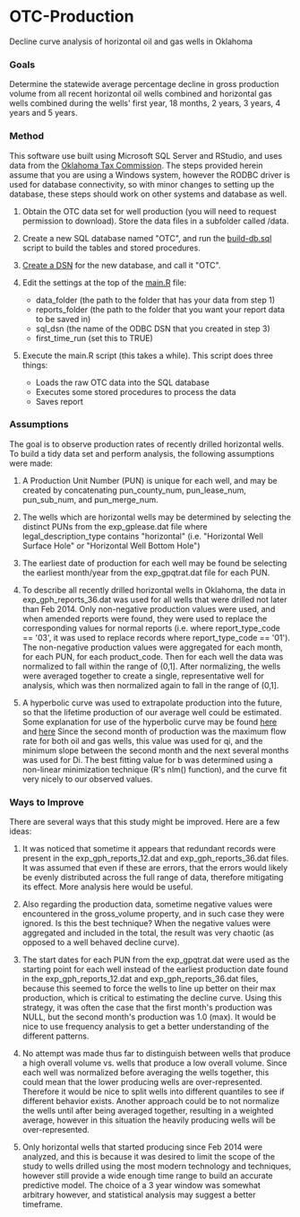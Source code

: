 # OTC-Production
Decline curve analysis of horizontal oil and gas wells in Oklahoma

### Goals

Determine the statewide average percentage decline in gross production volume from all recent horizontal oil wells combined and horizontal gas wells combined during the wells' first year, 18 months, 2 years, 3 years, 4 years and 5 years.

### Method

This software use built using Microsoft SQL Server and RStudio, and uses data from the [Oklahoma Tax Commission](https://www.ok.gov/tax/).  The steps provided herein assume that you are using a Windows system, however the RODBC driver is used for database connectivity, so with minor changes to setting up the database, these steps should work on other systems and database as well.

1.  Obtain the OTC data set for well production (you will need to request permission to download).  Store the data files in a subfolder called /data.

2.  Create a new SQL database named "OTC", and run the [build-db.sql](build-db.sql) script to build the tables and stored procedures.

3.  [Create a DSN](https://support.microsoft.com/en-us/help/965049/how-to-set-up-a-microsoft-sql-server-odbc-data-source) for the new database, and call it "OTC".

4.  Edit the settings at the top of the [main.R](main.R) file:
    - data_folder (the path to the folder that has your data from step 1)
    - reports_folder (the path to the folder that you want your report data to be saved in)
    - sql_dsn (the name of the ODBC DSN that you created in step 3)
    - first_time_run (set this to TRUE)

5.  Execute the main.R script (this takes a while).  This script does three things:
    - Loads the raw OTC data into the SQL database
    - Executes some stored procedures to process the data
    - Saves report
    
### Assumptions

The goal is to observe production rates of recently drilled horizontal wells.  To build a tidy data set and perform analysis, the following assumptions were made:

1. A Production Unit Number (PUN) is unique for each well, and may be created by concatenating pun_county_num, pun_lease_num, pun_sub_num, and pun_merge_num.

2. The wells which are horizontal wells may be determined by selecting the distinct PUNs from the exp_gplease.dat file where legal_description_type contains "horizontal" (i.e. "Horizontal Well Surface Hole" or "Horizontal Well Bottom Hole")

3. The earliest date of production for each well may be found be selecting the earliest month/year from the exp_gpqtrat.dat file for each PUN.

4. To describe all recently drilled horizontal wells in Oklahoma, the data in exp_gph_reports_36.dat was used for all wells that were drilled not later than Feb 2014.  Only non-negative production values were used, and when amended reports were found, they were used to replace the corresponding values for normal reports (i.e. where report_type_code == '03', it was used to replace records where report_type_code == '01').  The non-negative production values were aggregated for each month, for each PUN, for each product_code.  Then for each well the data was normalized to fall within the range of (0,1].  After normalizing, the wells were averaged together to create a single, representative well for analysis, which was then normalized again to fall in the range of (0,1].

5.  A hyperbolic curve was used to extrapolate production into the future, so that the lifetime production of our average well could be estimated.  Some explanation for use of the hyperbolic curve may be found [here](http://www.petrocenter.com/reservoir/DCA_theory.htm) and [here](http://fekete.com/SAN/WebHelp/FeketeHarmony/Harmony_WebHelp/Content/HTML_Files/Reference_Material/Analysis_Method_Theory/Traditional_Decline_Theory.htm) Since the second month of production was the maximum flow rate for both oil and gas wells, this value was used for qi, and the minimum slope between the second month and the next several months was used for Di.  The best fitting value for b was determined using a non-linear minimization technique (R's nlm() function), and the curve fit very nicely to our observed values.

### Ways to Improve

There are several ways that this study might be improved.  Here are a few ideas:

1.  It was noticed that sometime it appears that redundant records were present in the exp_gph_reports_12.dat and exp_gph_reports_36.dat files.  It was assumed that even if these are errors, that the errors would likely be evenly distributed across the full range of data, therefore mitigating its effect.  More analysis here would be useful.  

2.  Also regarding the production data, sometime negative values were encountered in the gross_volume property, and in such case they were ignored.  Is this the best technique?  When the negative values were aggregated and included in the total, the result was very chaotic (as opposed to a well behaved decline curve).

3.  The start dates for each PUN from the exp_gpqtrat.dat were used as the starting point for each well instead of the earliest production date found in the exp_gph_reports_12.dat and exp_gph_reports_36.dat files, because this seemed to force the wells to line up better on their max production, which is critical to estimating the decline curve.  Using this strategy, it was often the case that the first month's production was NULL, but the second month's production was 1.0 (max).  It would be nice to use frequency analysis to get a better understanding of the different patterns.

4.  No attempt was made thus far to distinguish between wells that produce a high overall volume vs. wells that produce a low overall volume.  Since each well was normalized before averaging the wells together, this could mean that the lower producing wells are over-represented.  Therefore it would be nice to split wells into different quantiles to see if different behavior exists.  Another approach could be to not normalize the wells until after being averaged together, resulting in a weighted average, however in this situation the heavily producing wells will be over-represented.

5.  Only horizontal wells that started producing since Feb 2014 were analyzed, and this is because it was desired to limit the scope of the study to wells drilled using the most modern technology and techniques, however still provide a wide enough time range to build an accurate predictive model.  The choice of a 3 year window was somewhat arbitrary however, and statistical analysis may suggest a better timeframe.
